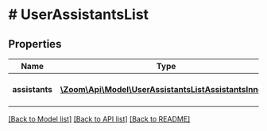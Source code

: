 # # UserAssistantsList

## Properties

Name | Type | Description | Notes
------------ | ------------- | ------------- | -------------
**assistants** | [**\Zoom\Api\Model\UserAssistantsListAssistantsInner[]**](UserAssistantsListAssistantsInner.md) | List of User&#39;s assistants. | [optional]

[[Back to Model list]](../../README.md#models) [[Back to API list]](../../README.md#endpoints) [[Back to README]](../../README.md)
